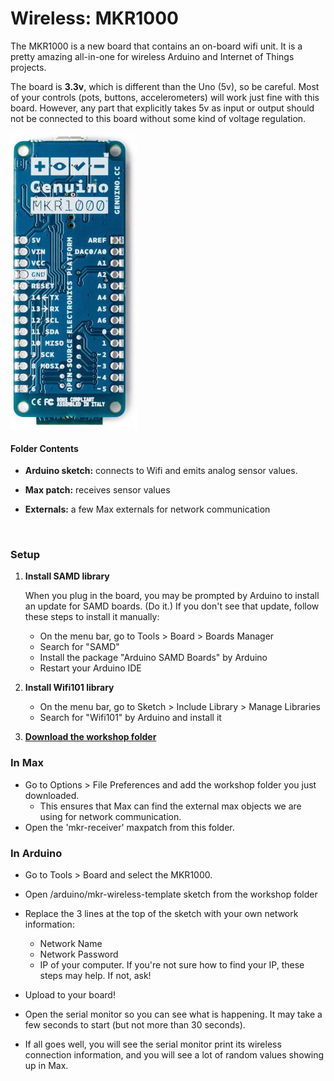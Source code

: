 # Wireless: MKR1000

The MKR1000 is a new board that contains an on-board wifi unit. It is a pretty amazing all-in-one for wireless Arduino and Internet of Things projects.

The board is **3.3v**, which is different than the Uno (5v), so be careful. Most of your controls (pots, buttons, accelerometers) will work just fine with this board. However, any part that explicitly takes 5v as input or output should not be connected to this board without some kind of voltage regulation.

![](images/Genuino_MKR1000.jpg)

#### Folder Contents

- **Arduino sketch:** connects to Wifi and emits analog sensor values.

- **Max patch:** receives sensor values

- **Externals:** a few Max externals for network communication

  ​



### Setup

1. **Install SAMD library**

   When you plug in the board, you may be prompted by Arduino to install an update for SAMD boards. (Do it.) If you don't see that update, follow these steps to install it manually:

   - On the menu bar, go to Tools > Board > Boards Manager
   - Search for "SAMD"
   - Install the package "Arduino SAMD Boards" by Arduino
   - Restart your Arduino IDE

2. **Install Wifi101 library**

   - On the menu bar, go to Sketch > Include Library > Manage Libraries
   - Search for "Wifi101" by Arduino and install it

3. **[Download the workshop folder](https://github.com/taylorbf/BenningtonArduino/archive/master.zip)** 





### In Max

- Go to Options > File Preferences and add the workshop folder you just downloaded.
  - This ensures that Max can find the external max objects we are using for network communication.
- Open the 'mkr-receiver' maxpatch from this folder.





### In Arduino

- Go to Tools > Board and select the MKR1000.
- Open /arduino/mkr-wireless-template sketch from the workshop folder
- Replace the 3 lines at the top of the sketch with your own network information:

  - Network Name
  - Network Password
  - IP of your computer. If you're not sure how to find your IP, these steps may help. If not, ask!
- Upload to your board!
- Open the serial monitor so you can see what is happening. It may take a few seconds to start (but not more than 30 seconds).
- ​If all goes well, you will see the serial monitor print its wireless connection information, and you will see a lot of random values showing up in Max.



